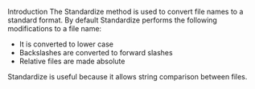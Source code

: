 Introduction The Standardize method is used to convert file names to a standard format. By default Standardize performs the following modifications to a file name:

-   It is converted to lower case
-   Backslashes are converted to forward slashes
-   Relative files are made absolute

Standardize is useful because it allows string comparison between files.
